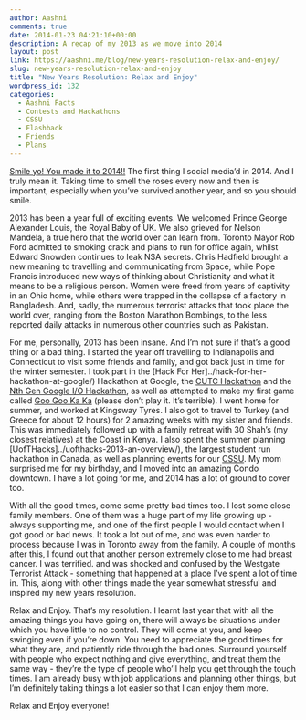 ```yaml
---
author: Aashni
comments: true
date: 2014-01-23 04:21:10+00:00
description: A recap of my 2013 as we move into 2014
layout: post
link: https://aashni.me/blog/new-years-resolution-relax-and-enjoy/
slug: new-years-resolution-relax-and-enjoy
title: "New Years Resolution: Relax and Enjoy"
wordpress_id: 132
categories:
  - Aashni Facts
  - Contests and Hackathons
  - CSSU
  - Flashback
  - Friends
  - Plans
---
```


[Smile yo! You made it to 2014!!](http://instagram.com/p/inTMH1Gz5y/) The first thing I social media’d in 2014. And I truly mean it. Taking time to smell the roses every now and then is important, especially when you’ve survived another year, and so you should smile.

2013 has been a year full of exciting events. We welcomed Prince George Alexander Louis, the Royal Baby of UK. We also grieved for Nelson Mandela, a true hero that the world over can learn from. Toronto Mayor Rob Ford admitted to smoking crack and plans to run for office again, whilst Edward Snowden continues to leak NSA secrets. Chris Hadfield brought a new meaning to travelling and communicating from Space, while Pope Francis introduced new ways of thinking about Christianity and what it means to be a religious person. Women were freed from years of captivity in an Ohio home, while others were trapped in the collapse of a factory in Bangladesh. And, sadly, the numerous terrorist attacks that took place the world over, ranging from the Boston Marathon Bombings, to the less reported daily attacks in numerous other countries such as Pakistan.

For me, personally, 2013 has been insane. And I’m not sure if that’s a good thing or a bad thing. I started the year off travelling to Indianapolis and Connecticut to visit some friends and family, and got back just in time for the winter semester. I took part in the [Hack For Her]../hack-for-her-hackathon-at-google/) Hackathon at Google, the [CUTC Hackathon](http://infect.cutc.ca/toronto) and the [Nth Gen Google I/O Hackathon](http://mobile.utoronto.ca/dev-days), as well as attempted to make my first game called [Goo Goo Ka Ka](https://github.com/aashnisshah/googookaka) (please don’t play it. It’s terrible). I went home for summer, and worked at Kingsway Tyres. I also got to travel to Turkey (and Greece for about 12 hours) for 2 amazing weeks with my sister and friends. This was immediately followed up with a family retreat with 30 Shah’s (my closest relatives) at the Coast in Kenya. I also spent the summer planning [UofTHacks]../uofthacks-2013-an-overview/), the largest student run hackathon in Canada, as well as planning events for our [CSSU](http://www.cssu.ca). My mom surprised me for my birthday, and I moved into an amazing Condo downtown. I have a lot going for me, and 2014 has a lot of ground to cover too.

With all the good times, come some pretty bad times too. I lost some close family members. One of them was a huge part of my life growing up - always supporting me, and one of the first people I would contact when I got good or bad news. It took a lot out of me, and was even harder to process because I was in Toronto away from the family. A couple of months after this, I found out that another person extremely close to me had breast cancer. I was terrified. and was shocked and confused by the Westgate Terrorist Attack - something that happened at a place I’ve spent a lot of time in. This, along with other things made the year somewhat stressful and inspired my new years resolution.

Relax and Enjoy. That’s my resolution. I learnt last year that with all the amazing things you have going on, there will always be situations under which you have little to no control. They will come at you, and keep swinging even if you’re down. You need to appreciate the good times for what they are, and patiently ride through the bad ones. Surround yourself with people who expect nothing and give everything, and treat them the same way - they’re the type of people who’ll help you get through the tough times. I am already busy with job applications and planning other things, but I’m definitely taking things a lot easier so that I can enjoy them more.

Relax and Enjoy everyone!
